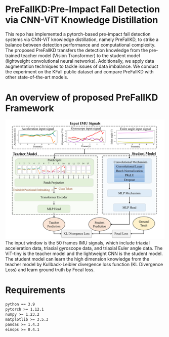 # PreFallKD:Pre-Impact Fall Detection via CNN-ViT Knowledge Distillation
This repo has implemented a pytorch-based pre-impact fall detection systems via CNN-ViT knowledge distillation, namely PreFallKD, to strike a balance between detection performance and computational complexity. The proposed PreFallKD transfers the detection knowledge from the pre-trained teacher model (Vision Transformer) to the student model (lightweight convolutional neural networks). Additionally, we apply data augmentation techniques to tackle issues of data imbalance. We conduct the experiment on the KFall public dataset and compare PreFallKD with other state-of-the-art models.

# An overview of proposed PreFallKD Framework 
![PreFallKD](/images/PreFallKD_framework.png)
The input window is the 50 frames IMU signals, which include triaxial acceleration data, triaxial gyroscope data, and triaxial Euler angle data. The ViT-tiny is the teacher model and the lightweight CNN is the student model. The student model can learn the high dimension knowledge from the teacher model by Kullback-Leibler divergence loss function (KL Divergence Loss) and learn ground truth by Focal loss.

# Requirements
```
python == 3.9
pytorch >= 1.12.1
numpy >= 1.23.2
matplotlib >= 3.5.3
pandas >= 1.4.3
einops >= 0.4.1
``` 
